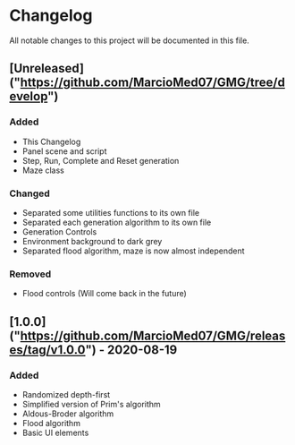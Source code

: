# Changelog
All notable changes to this project will be documented in this file.

## [Unreleased] ("https://github.com/MarcioMed07/GMG/tree/develop")
### Added
- This Changelog
- Panel scene and script
- Step, Run, Complete and Reset generation
- Maze class
### Changed
- Separated some utilities functions to its own file
- Separated each generation algorithm to its own file
- Generation Controls
- Environment background to dark grey
- Separated flood algorithm, maze is now almost independent
### Removed
- Flood controls (Will come back in the future)

## [1.0.0] ("https://github.com/MarcioMed07/GMG/releases/tag/v1.0.0") - 2020-08-19
### Added
- Randomized depth-first
- Simplified version of Prim's algorithm
- Aldous-Broder algorithm
- Flood algorithm
- Basic UI elements 
